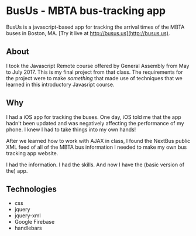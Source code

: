 # BusUs - MBTA bus-tracking app
BusUs is a javascript-based app for tracking the arrival times of the MBTA buses in Boston, MA. [Try it live at http://busus.us](http://busus.us).

## About
I took the Javascript Remote course offered by General Assembly from May to July 2017. This is my final project from that class. The requirements for the project were to make _something_ that made use of techniques that we learned in this introductory Javasript course.

## Why
I had a iOS app for tracking the buses. One day, iOS told me that the app hadn't been updated and was negatively affecting the performance of my phone. I knew I had to take things into my own hands!

After we learned how to work with AJAX in class, I found the NextBus public XML feed of all of the MBTA bus information I needed to make my own bus tracking app website.

I had the information. I had the skills. And now I have the (basic version of the) app.

## Technologies
* css
* jquery
* jquery-xml
* Google Firebase
* handlebars